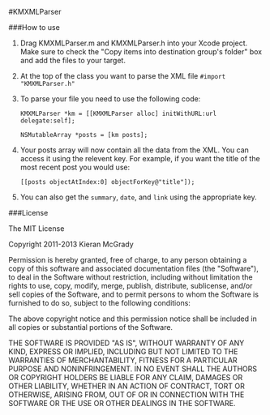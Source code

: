 #KMXMLParser

###How to use

1. Drag KMXMLParser.m and KMXMLParser.h into your Xcode project. Make sure to check the "Copy items into destination group's folder" box and add the files to your target.

2. At the top of the class you want to parse the XML file ``#import "KMXMLParser.h"``

3. To parse your file you need to use the following code:

    ``KMXMLParser *km = [[KMXMLParser alloc] initWithURL:url delegate:self]; `` 

    ``NSMutableArray *posts = [km posts];``

4. Your posts array will now contain all the data from the XML. You can access it using the relevent key. For example, if you want the title of the most recent post you would use:

    ``[[posts objectAtIndex:0] objectForKey@"title"]);``  

5. You can also get the ``summary``, ``date``, and ``link`` using the appropriate key.

###License

  The MIT License

  Copyright 2011-2013 Kieran McGrady

  Permission is hereby granted, free of charge, to any person obtaining a copy of 
  this software and associated documentation files (the "Software"), to deal in 
  the Software without restriction, including without limitation the rights to use, 
  copy, modify, merge, publish, distribute, sublicense, and/or sell copies of the 
  Software, and to permit persons to whom the Software is furnished to do so, subject 
  to the following conditions:

  The above copyright notice and this permission notice shall be included in all 
  copies or substantial portions of the Software.

  THE SOFTWARE IS PROVIDED "AS IS", WITHOUT WARRANTY OF ANY KIND, EXPRESS OR IMPLIED, 
  INCLUDING BUT NOT LIMITED TO THE WARRANTIES OF MERCHANTABILITY, FITNESS 
  FOR A PARTICULAR PURPOSE AND NONINFRINGEMENT. IN NO EVENT SHALL THE AUTHORS 
  OR COPYRIGHT HOLDERS BE LIABLE FOR ANY CLAIM, DAMAGES OR OTHER LIABILITY, 
  WHETHER IN AN ACTION OF CONTRACT, TORT OR OTHERWISE, ARISING FROM, OUT OF 
  OR IN CONNECTION WITH THE SOFTWARE OR THE USE OR OTHER DEALINGS IN THE SOFTWARE.
